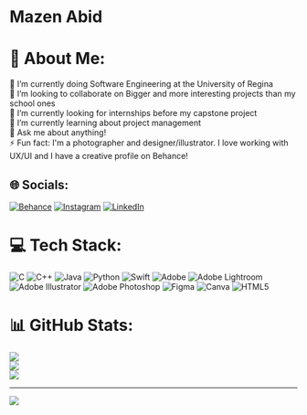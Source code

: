 # Mazen Abid
# 💫 About Me:
🔭 I’m currently doing Software Engineering at the University of Regina<br>👯 I’m looking to collaborate on Bigger and more interesting projects than my school ones<br>🤝 I’m currently looking for internships before my capstone project <br>🌱 I’m currently learning about project management <br>💬 Ask me about anything!<br>⚡ Fun fact: I'm a photographer and designer/illustrator. I love working with UX/UI and I have a creative profile on Behance!


## 🌐 Socials:
[![Behance](https://img.shields.io/badge/Behance-1769ff?logo=behance&logoColor=white)](https://behance.net/mazenahmed4) [![Instagram](https://img.shields.io/badge/Instagram-%23E4405F.svg?logo=Instagram&logoColor=white)](https://instagram.com/mazzenph) [![LinkedIn](https://img.shields.io/badge/LinkedIn-%230077B5.svg?logo=linkedin&logoColor=white)](https://linkedin.com/in/mazen-abid-b89763142) 

# 💻 Tech Stack:
![C](https://img.shields.io/badge/c-%2300599C.svg?style=for-the-badge&logo=c&logoColor=white) ![C++](https://img.shields.io/badge/c++-%2300599C.svg?style=for-the-badge&logo=c%2B%2B&logoColor=white) ![Java](https://img.shields.io/badge/java-%23ED8B00.svg?style=for-the-badge&logo=openjdk&logoColor=white) ![Python](https://img.shields.io/badge/python-3670A0?style=for-the-badge&logo=python&logoColor=ffdd54) ![Swift](https://img.shields.io/badge/swift-F54A2A?style=for-the-badge&logo=swift&logoColor=white) ![Adobe](https://img.shields.io/badge/adobe-%23FF0000.svg?style=for-the-badge&logo=adobe&logoColor=white) ![Adobe Lightroom](https://img.shields.io/badge/Adobe%20Lightroom-31A8FF.svg?style=for-the-badge&logo=Adobe%20Lightroom&logoColor=white) ![Adobe Illustrator](https://img.shields.io/badge/adobe%20illustrator-%23FF9A00.svg?style=for-the-badge&logo=adobe%20illustrator&logoColor=white) ![Adobe Photoshop](https://img.shields.io/badge/adobe%20photoshop-%2331A8FF.svg?style=for-the-badge&logo=adobe%20photoshop&logoColor=white) ![Figma](https://img.shields.io/badge/figma-%23F24E1E.svg?style=for-the-badge&logo=figma&logoColor=white) ![Canva](https://img.shields.io/badge/Canva-%2300C4CC.svg?style=for-the-badge&logo=Canva&logoColor=white) ![HTML5](https://img.shields.io/badge/html5-%23E34F26.svg?style=for-the-badge&logo=html5&logoColor=white)
# 📊 GitHub Stats:
![](https://github-readme-stats.vercel.app/api?username=MazenAbid&theme=highcontrast&hide_border=false&include_all_commits=true&count_private=true)<br/>
![](https://github-readme-streak-stats.herokuapp.com/?user=MazenAbid&theme=highcontrast&hide_border=false)<br/>
![](https://github-readme-stats.vercel.app/api/top-langs/?username=MazenAbid&theme=highcontrast&hide_border=false&include_all_commits=true&count_private=true&layout=compact)


---
[![](https://visitcount.itsvg.in/api?id=MazenAbid&icon=5&color=12)](https://visitcount.itsvg.in)

<!-- Proudly created with GPRM ( https://gprm.itsvg.in ) -->
